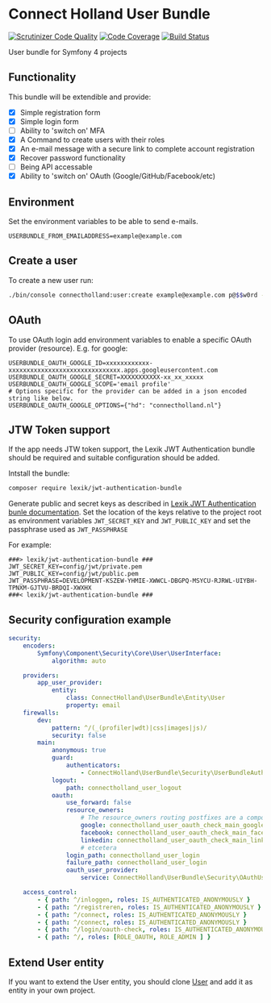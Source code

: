# Connect Holland User Bundle

[![Scrutinizer Code Quality](https://scrutinizer-ci.com/g/ConnectHolland/user-bundle/badges/quality-score.png?b=master)](https://scrutinizer-ci.com/g/ConnectHolland/user-bundle/?branch=master)
[![Code Coverage](https://scrutinizer-ci.com/g/ConnectHolland/user-bundle/badges/coverage.png?b=master)](https://scrutinizer-ci.com/g/ConnectHolland/user-bundle/?branch=master)
[![Build Status](https://scrutinizer-ci.com/g/ConnectHolland/user-bundle/badges/build.png?b=master)](https://scrutinizer-ci.com/g/ConnectHolland/user-bundle/build-status/master)

User bundle for Symfony 4 projects

## Functionality

This bundle will be extendible and provide:

- [x] Simple registration form
- [x] Simple login form
- [ ] Ability to 'switch on' MFA
- [x] A Command to create users with their roles
- [x] An e-mail message with a secure link to complete account registration
- [x] Recover password functionality
- [ ] Being API accessable
- [x] Ability to 'switch on' OAuth (Google/GitHub/Facebook/etc)

## Environment

Set the environment variables to be able to send e-mails.

```dotenv
USERBUNDLE_FROM_EMAILADDRESS=example@example.com
```

## Create a user

To create a new user run:

```bash
./bin/console connectholland:user:create example@example.com p@$$w0rd --role=ROLE_USER
```

## OAuth

To use OAuth login add environment variables to enable a specific OAuth provider (resource). E.g. for google:
```dotenv
USERBUNDLE_OAUTH_GOOGLE_ID=xxxxxxxxxxxx-xxxxxxxxxxxxxxxxxxxxxxxxxxxxxxx.apps.googleusercontent.com
USERBUNDLE_OAUTH_GOOGLE_SECRET=XXXXXXXXXXX-xx_xx_xxxxx
USERBUNDLE_OAUTH_GOOGLE_SCOPE='email profile'
# Options specific for the provider can be added in a json encoded string like below.
USERBUNDLE_OAUTH_GOOGLE_OPTIONS={"hd": "connectholland.nl"}
```

## JTW Token support

If the app needs JTW token support, the Lexik JWT Authentication bundle should be required and suitable configuration should be added.

Intstall the bundle:
``` bash
composer require lexik/jwt-authentication-bundle
```

Generate public and secret keys as described in [Lexik JWT Authentication bunle documentation](https://github.com/lexik/LexikJWTAuthenticationBundle/blob/master/Resources/doc/index.md#installation).
Set the location of the keys relative to the project root as environment variables `JWT_SECRET_KEY` and `JWT_PUBLIC_KEY` and set the passphrase used as `JWT_PASSPHRASE`

For example:
```dotenv
###> lexik/jwt-authentication-bundle ###
JWT_SECRET_KEY=config/jwt/private.pem
JWT_PUBLIC_KEY=config/jwt/public.pem
JWT_PASSPHRASE=DEVELOPMENT-KSZEW-YHMIE-XWWCL-DBGPQ-MSYCU-RJRWL-UIYBH-TPNXM-GJTVU-BRDQI-XWXHX
###< lexik/jwt-authentication-bundle ###
```

## Security configuration example

```yaml
security:
    encoders:
        Symfony\Component\Security\Core\User\UserInterface:
            algorithm: auto

    providers:
        app_user_provider:
            entity:
                class: ConnectHolland\UserBundle\Entity\User
                property: email
    firewalls:
        dev:
            pattern: ^/(_(profiler|wdt)|css|images|js)/
            security: false
        main:
            anonymous: true
            guard:
                authenticators:
                    - ConnectHolland\UserBundle\Security\UserBundleAuthenticator
            logout:
                path: connectholland_user_logout
            oauth:
                use_forward: false
                resource_owners:
                    # The resource_owners routing postfixes are a composition of the firewall name and the resource name
                    google: connectholland_user_oauth_check_main_google
                    facebook: connectholland_user_oauth_check_main_facebook
                    linkedin: connectholland_user_oauth_check_main_linkedin
                    # etcetera
                login_path: connectholland_user_login
                failure_path: connectholland_user_login
                oauth_user_provider:
                    service: ConnectHolland\UserBundle\Security\OAuthUserProvider

    access_control:
        - { path: ^/inloggen, roles: IS_AUTHENTICATED_ANONYMOUSLY }
        - { path: ^/registreren, roles: IS_AUTHENTICATED_ANONYMOUSLY }
        - { path: ^/connect, roles: IS_AUTHENTICATED_ANONYMOUSLY }
        - { path: ^/connect, roles: IS_AUTHENTICATED_ANONYMOUSLY }
        - { path: ^/login/oauth-check, roles: IS_AUTHENTICATED_ANONYMOUSLY }
        - { path: ^/, roles: [ROLE_OAUTH, ROLE_ADMIN ] }
```

## Extend User entity

If you want to extend the User entity, you should clone [User](https://github.com/ConnectHolland/user-bundle/blob/master/src/Entity/User.php) and add it as entity in your own project.
